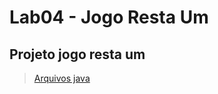 # Lab04 - Jogo Resta Um

## Projeto jogo resta um

> [Arquivos java](src/pt/c02oo/s03relacionamento/s04restaum)
